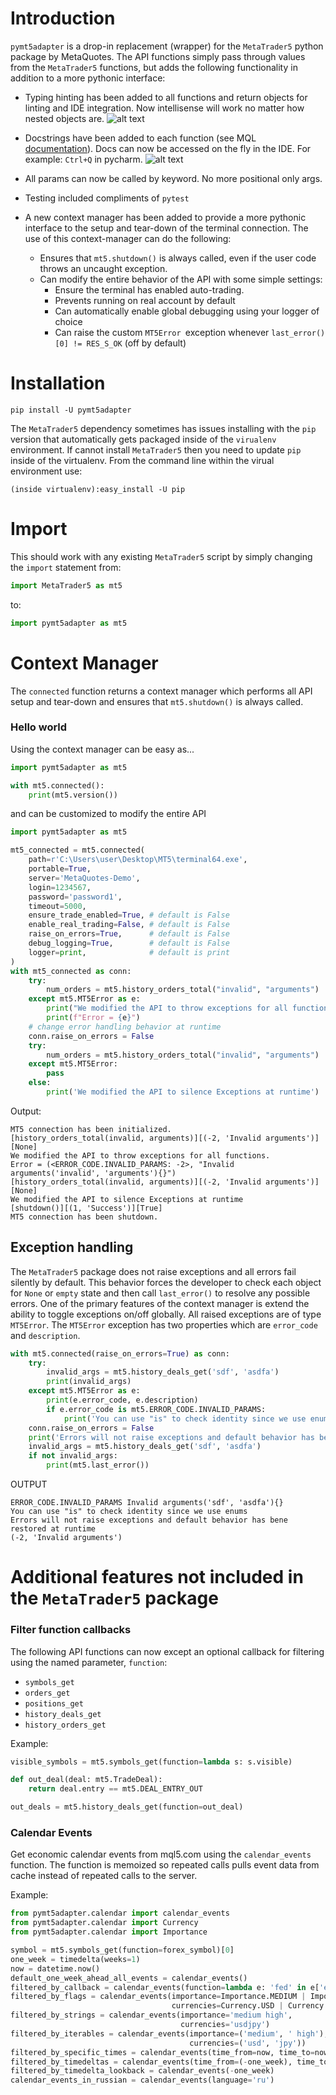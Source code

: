 # Introduction

`pymt5adapter` is a drop-in replacement (wrapper) for the `MetaTrader5` python package by MetaQuotes. 
The API functions simply pass through values from the `MetaTrader5` functions, but adds the following functionality
in addition to a more pythonic interface:

 - Typing hinting has been added to all functions and return objects for linting and IDE integration. 
 Now intellisense will work no matter how nested objects are. ![alt text][intellisence_screen]
 - Docstrings have been added to each function 
 (see MQL [documentation](https://www.mql5.com/en/docs/integration/python_metatrader5)). 
 Docs can now be accessed on the fly in the IDE. For example: `Ctrl+Q` in pycharm. ![alt text][docs_screen]
 - All params can now be called by keyword. No more positional only args.
 - Testing included compliments of `pytest`
 - A new context manager has been added to provide a more pythonic interface to the setup and tear-down 
 of the terminal connection. The use of this context-manager can do the following: 
 
   - Ensures that `mt5.shutdown()` is always called, even if the user code throws an uncaught exception.
   - Can modify the entire behavior of the API with some simple settings:
      - Ensure the terminal has enabled auto-trading.
      - Prevents running on real account by default
      - Can automatically enable global debugging using your logger of choice
      - Can raise the custom `MT5Error `exception whenever `last_error()[0] != RES_S_OK` (off by default)


# Installation

```
pip install -U pymt5adapter
```
 
The `MetaTrader5` dependency sometimes has issues installing with the `pip` version that automatically gets 
packaged inside of the `virualenv` environment. If cannot install `MetaTrader5` then you need to update `pip` 
inside of the virtualenv. From the command line within the virual environment use:

```
(inside virtualenv):easy_install -U pip
```

# Import  
This should work with any existing `MetaTrader5` script by simply changing the `import` statement from:  
```python
import MetaTrader5 as mt5 
```
to:  
```python
import pymt5adapter as mt5 
``` 
     
# Context Manager

The `connected` function returns a context manager which performs all API setup and tear-down and ensures 
that `mt5.shutdown()` is always called. 

### Hello world

Using the context manager can be easy as...

```python
import pymt5adapter as mt5

with mt5.connected():
    print(mt5.version())

```

and can be customized to modify the entire API

```python
import pymt5adapter as mt5

mt5_connected = mt5.connected(
    path=r'C:\Users\user\Desktop\MT5\terminal64.exe',
    portable=True,
    server='MetaQuotes-Demo',
    login=1234567,
    password='password1',
    timeout=5000,
    ensure_trade_enabled=True, # default is False
    enable_real_trading=False, # default is False
    raise_on_errors=True,      # default is False
    debug_logging=True,        # default is False
    logger=print,              # default is print
)
with mt5_connected as conn:
    try:
        num_orders = mt5.history_orders_total("invalid", "arguments")
    except mt5.MT5Error as e:
        print("We modified the API to throw exceptions for all functions.")
        print(f"Error = {e}")
    # change error handling behavior at runtime
    conn.raise_on_errors = False
    try:
        num_orders = mt5.history_orders_total("invalid", "arguments")
    except mt5.MT5Error:
        pass
    else:
        print('We modified the API to silence Exceptions at runtime')

```

Output:

```
MT5 connection has been initialized.
[history_orders_total(invalid, arguments)][(-2, 'Invalid arguments')][None]
We modified the API to throw exceptions for all functions.
Error = (<ERROR_CODE.INVALID_PARAMS: -2>, "Invalid arguments('invalid', 'arguments'){}")
[history_orders_total(invalid, arguments)][(-2, 'Invalid arguments')][None]
We modified the API to silence Exceptions at runtime
[shutdown()][(1, 'Success')][True]
MT5 connection has been shutdown.

```

## Exception handling

The `MetaTrader5` package does not raise exceptions and all errors fail silently
by default. This behavior forces the developer to check each object for 
`None` or `empty` state and then call `last_error()` to resolve any possible errors.
One of the primary features of the context manager is extend the ability
to toggle exceptions on/off globally. All raised exceptions are of type `MT5Error`. The
`MT5Error` exception has two properties which are `error_code` and `description`. 

```python
with mt5.connected(raise_on_errors=True) as conn:
    try:
        invalid_args = mt5.history_deals_get('sdf', 'asdfa')
        print(invalid_args)
    except mt5.MT5Error as e:
        print(e.error_code, e.description)
        if e.error_code is mt5.ERROR_CODE.INVALID_PARAMS:
            print('You can use "is" to check identity since we use enums')
    conn.raise_on_errors = False
    print('Errors will not raise exceptions and default behavior has bene restored at runtime')
    invalid_args = mt5.history_deals_get('sdf', 'asdfa')
    if not invalid_args:
        print(mt5.last_error())
```
OUTPUT
```
ERROR_CODE.INVALID_PARAMS Invalid arguments('sdf', 'asdfa'){}
You can use "is" to check identity since we use enums
Errors will not raise exceptions and default behavior has bene restored at runtime
(-2, 'Invalid arguments')
```

# Additional features not included in the `MetaTrader5` package

### Filter function callbacks

The following API functions can now except an optional callback for filtering using the named parameter, `function`:
* `symbols_get`
* `orders_get`
* `positions_get`
* `history_deals_get`
* `history_orders_get`

Example:

```python
visible_symbols = mt5.symbols_get(function=lambda s: s.visible)

def out_deal(deal: mt5.TradeDeal):
    return deal.entry == mt5.DEAL_ENTRY_OUT

out_deals = mt5.history_deals_get(function=out_deal)
```

### Calendar Events
Get economic calendar events from mql5.com using the `calendar_events` function. The function is memoized so
repeated calls pulls event data from cache instead of repeated calls to the server. 

Example:
```python
from pymt5adapter.calendar import calendar_events
from pymt5adapter.calendar import Currency
from pymt5adapter.calendar import Importance

symbol = mt5.symbols_get(function=forex_symbol)[0]
one_week = timedelta(weeks=1)
now = datetime.now()
default_one_week_ahead_all_events = calendar_events()
filtered_by_callback = calendar_events(function=lambda e: 'fed' in e['event_name'].lower())
filtered_by_flags = calendar_events(importance=Importance.MEDIUM | Importance.HIGH,
                                    currencies=Currency.USD | Currency.JPY)
filtered_by_strings = calendar_events(importance='medium high',
                                      currencies='usdjpy')
filtered_by_iterables = calendar_events(importance=('medium', ' high'),
                                        currencies=('usd', 'jpy'))
filtered_by_specific_times = calendar_events(time_from=now, time_to=now + one_week)
filtered_by_timedeltas = calendar_events(time_from=(-one_week), time_to=one_week)
filtered_by_timedelta_lookback = calendar_events(-one_week)
calendar_events_in_russian = calendar_events(language='ru')
```

[intellisence_screen]: https://github.com/nicholishen/pymt5adapter/raw/master/images/intellisense_screen.jpg "intellisence example"
[docs_screen]: https://github.com/nicholishen/pymt5adapter/raw/master/images/docs_screen.jpg "quick docs example"